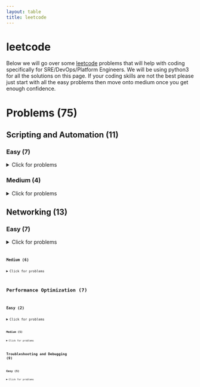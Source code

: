 ```yaml
---
layout: table
title: leetcode
---
```

# leetcode
Below we will go over some [leetcode](https://leetcode.com/problemset/all/) problems that will help with coding specifically for SRE/DevOps/Platform Engineers. We will be using python3 for all the solutions on this page. If your coding skills are not the best please just start with all the easy problems then move onto medium once you get enough confidence. 

# Problems (75)

## Scripting and Automation (11)

### Easy (7)
<details>
<summary>Click for problems</summary>
<ol>
<li><a href="https://leetcode.com/problems/length-of-last-word/">Length of Last Word</a> - Problem #58</li>
<details>
<summary>Summary</summary>
This problem involves manipulating strings, which is a common task in scripting. You need to find the length of the last word in a string.
</details>
<details>
<summary>Solution</summary>
<div class ="blockquote">
<pre>
<code class="language-python line-numbers">
class Solution:
    def lengthOfLastWord(self, s: str) -> int:
        word_list = s.split()
        last_word = word_list[-1]
        lw_count = len(last_word)
        return(lw_count)
</code>
</pre>
</div>
<b>Explanation:</b><br>
- First we split the words by using <code>split</code>. This will remove all of the spaces if there are any in <code>s</code> <br>
- We then grab the last word by indexing the last word <code>word_list[-1]</code> <br>
- We then get the count of the last word by using <code>len</code> and return the count of it. <br>
<br> This is just a simple solution to the problem. We can actually trim the answer if needed to the following:
<div class ="blockquote">
<pre>
<code class="language-python line-numbers">
class Solution:
    def lengthOfLastWord(self, s: str) -> int:
        s = s.rstrip()  #or strip
        return len(s.split()[-1])
</code>
</pre>
</div>
</details>
<li><a href="https://leetcode.com/problems/add-binary/">Add Binary</a> - Problem #67</li>
<details>
<summary>Summary</summary>
This problem simulates binary addition. In scripting, you might encounter scenarios where you need to perform calculations on binary data.
</details>
<details>
<summary>Solution</summary>
<div class ="blockquote">
<pre>
<code class="language-python line-numbers">
class Solution:
    def addBinary(self, a: str, b: str) -> str:
</code>
</pre>
</div>
<b>Explanation:</b><br>
- We use <code>int</code> to convert the string to an integer and use base 2 <br>
- We use <code>format</code> to convert the integer back into binary without the "0b"<br>
Another way that we can solve this is by using <code>bin</code>
Similarly we just remove the first 2 strings.
<div class ="blockquote">
<pre>
<code class="language-python line-numbers">
class Solution:
    def addBinary(self, a: str, b: str) -> str:
        return bin(int(a , 2) + int(b,2))[2:]
</code>
</pre>
</div>
</details>
<li><a href="https://leetcode.com/problems/pascals-triangle-ii/">Pascal&#39;s Triangle II</a> - Problem #119</li>
<details>
<summary>Summary</summary>
This problem deals with generating rows of Pascal's Triangle, which can be used in various automated data generation scenarios.
</details>
<details>
<summary>Solution</summary>
<div class ="blockquote">
<pre>
<code class="language-python line-numbers">
class Solution:
    def getRow(self, rowIndex: int) -> List[int]:
        result = []
        for i in range(0, rowIndex+1):
            result.append([])

            for x in range(0, i + 1):
                if x == 0:
                    result[i].append(1)
                elif i == x:
                    result[i].append(1)
                else:
                    result[i].append((result[i-1][x-1]) + (result[i-1][x]))
        return result[rowIndex]
</code>
</pre>
</div>
<b>Explanation:</b><br>
This problem asks you to return the rowIndex-th (0-based index) row of Pascal's Triangle as a list of integers. Pascal's Triangle is a triangular array of binomial coefficients, where each number is the sum of the two numbers directly above it. The first few rows of Pascal's Triangle look like this:
<div class ="blockquote">
    <pre>
    <code class="language-python line-numbers">
Row 0: [1]
Row 1: [1, 1]
Row 2: [1, 2, 1]
Row 3: [1, 3, 3, 1]
    </code>
</pre>
</div>
<br>
1. We create an empty list called result to store the rows of Pascal's Triangle.
Create an empty list called result to store the rows of Pascal's Triangle.
<br>
2. We then iterate over the rows from 0 to rowIndex, inclusive, using the variable i to represent the current row index.
<br>
3. For each row, append an empty list to the result list. This empty list will be used to store the elements of the current row.
<br>
4. Inside the inner loop, iterate over the elements in the current row from 0 to i, using the variable x to represent the current column index.
<br>
5. For each element, check if it is the first element in the row (i.e., x == 0) or the last element in the row (i.e., i == x). 
If it is either the first or last element, append a 1 to the current row because the first and last elements of each row in Pascal's Triangle are always 1.
<br>
6. If the element is not the first or last element, calculate its value by adding the element from the previous row in the same column (result[i-1][x-1]) and the element from the previous row in the next column (result[i-1][x]). 
This follows the rule of Pascal's Triangle where each element is the sum of the two elements above it.
<br>
7. Append the calculated value to the current row.
<br>
8. Repeat steps 5-7 for all elements in the current row.
<br>
9. Once the inner loop finishes, the current row is complete, and you move on to the next row.
<br>
10. Finally, return the row at the rowIndex index from the result list. 
</details>
<li><a href="https://leetcode.com/problems/merge-sorted-array/">Merge Sorted Array</a> - Problem #88</li>
<details>
<summary>Summary</summary>
This problem is about merging arrays, a common task in scripting when you're working with data from various sources.
</details>
<details>
<summary>Solution</summary>
<div class ="blockquote">
    <pre>
    <code class="language-python line-numbers">
        class Solution:
        def merge(self, nums1: List[int], m: int, nums2: List[int], n: int) -> None:
            while m > 0 and n > 0:
                if nums1[m-1] > nums2[n-1]:
                    nums1[m+n-1] = nums1[m-1]
                    m -= 1
                else:
                    nums1[m+n-1] = nums2[n-1]
                    n -= 1
            for i in range(n):
                nums1[i] = nums2[i]
    </code>
</pre>
</div>
<b>Explanation:</b><br>
To go through this solution, we will go through line by line.<br>
1. starting with the while loop. It will continue as long as both m and n are greater than 0. This will help merge the two arrays.
<br>
2. Inside the loop, we then compare the last element of nums1 at a index of m-1 with the last element of nums2 at index n-1. 
These are the largest elements of each array. 
<br>
3. If the element in nums1 is greater, 
it means that this element should be placed at the end of the merged array, 
which is at index m+n-1 in nums1. So, it assigns the value of nums1[m-1] to nums1[m+n-1]. 
This merges the element from nums1 into the array.
<br>
4. After merging an element from nums1 it decreases m by 1 to move the m pointer to the previous element in nums1 
<br>
5. If the element in nums2 is greater or equal to nums1 then that means that this element should be placed at the end of the merged array.
<br>
6. From the line aboves if statement , we then assign the value of  <code>nums2[n-1] to nums1[m+n-1]</code> to merge the elements from nums2 to nums1
<br>
7. After merging an element from nums2 it decrements n by 1 to move the n pointer to the previous element in nums2
<code>n -= 1</code>
<br>
8. After the while loop exits, there might be remaining elements in <code>nums2</code> that were not merged. This for loop iterates over the remaining elements of nums2 from index 0 to n-1
<code>for i in range(n)</code>
<br>
9. In the for loop, it copies the remaining elements from nums2 into nums1 by merging the remaining elements from nums2 to into nums1 
<code>nums1[i] = nums2[i]</code>
<br>
The key idea here is to work from the end of the arrays towards the beginning,
 which avoids overwriting elements in nums1 before they are compared and merged.
This approach ensures that the merged array is sorted without the need for extra space or creating a new array.

</details>
<li><a href="https://leetcode.com/problems/excel-sheet-column-title/">Excel Sheet Column Title</a> - Problem #168</li>
<details>
<summary>Summary</summary>
In this problem, you convert a column number into the corresponding Excel column title. Such conversions are often encountered in automated data processing.
</details>
<details>
<summary>Solution</summary>
<div class ="blockquote">
    <pre>
    <code class="language-python line-numbers">
        class Solution:
        def convertToTitle(self, columnNumber: int) -> str:
            alphabet="ABCDEFGHIJKLMNOPQRSTUVWXYZ"
            result=""
            while columnNumber:
                columnNumber=columnNumber-1
                result=alphabet[columnNumber%26]+result
                columnNumber=columnNumber//26
            return result
    </code>
    </pre>
    </div>
<b>Explanation:</b><br>
This problem asks you to convert a positive integer,  columnNumber,
 into an Excel sheet column title. Excel column titles are represented using
uppercase English letters, and they follow a pattern similar to base 26 numbering, 
where the digits are represented by the English alphabet (A=1, B=2, ..., Z=26), 
and when the column number exceeds 26, it starts using two-letter combinations (AA=27, AB=28,
 ..., ZZ=702, AAA=703, and so on).
 <br>
 1. We first define alphabet that contains all uppercase letters from A-Z. These strings will be used to map column numbers to titles.
 <br>
 2. We then initializes an empty string result to store the Excel column title 
 <br>
 3. We start a while loop that continues as long as columnNumber is not zero. The loop will gradually convert the column number to column title.
 <br>
 4. Inside of the loop, it subtracts 1 from the columnNumber. This is done to handle the fact that the Excel column numbering starts from 1, but our algorithm will work with 0-based indexing.
 <br>
 5. <code> result = alphabet[columnNumber % 26] + result</code> 
<br>
This calculates the remainder when columnNumber is divided by 26. The remainder corresponds to a letter in the alphabet.
It then takes that letter at the position in the alphabet string and appends it to the beginning of the result string. This builds the Excel column title from right to left.
<br> 
6. <code>columnNumber = columnNumber // 26</code>
<br>
It updates columnNumber by performing an integer division by 26 (columnNumber // 26). 
This reduces columnNumber to the next lower place value.
<br>
The loop will continue with the reduced columnNumber and the next letter is added to the result string.
<br>
This process continues until columnNumber becomes zero, at which point we have constructed the complete Excel column title in the result string.
<br>
7. We finally return the result string which contains the Excel column title corresponding to the input columnNumber.
<br
This algorithm effectively converts a decimal number into a base 26 representation using the English alphabet letters and builds the Excel column title accordingly.

</details>
<li><a href="https://leetcode.com/problems/excel-sheet-column-number/">Excel Sheet Column Number</a> - Problem #171</li>
<details>
<summary>Summary</summary>
</details>

<details>
<summary>Solution</summary>
</details>
<li><a href="https://leetcode.com/problems/single-number/">Single Number</a> - Problem #136</li>
<details>
<summary>Summary</summary>
This problem involves finding a single number in an array where all other numbers appear twice. It's a common task in automated data analysis.
</details>

<details>
<summary>Solution</summary>
</details>
</ol>

</details>

### Medium (4)
<details>
<summary>Click for problems</summary>
<ol>
<li><a href="https://leetcode.com/problems/count-and-say/">Count and Say</a> - Problem #38</li>
<details>
<summary>Summary</summary>
This problem involves generating sequences based on previous values, which can be useful for generating automated sequences of data.
</details>

<details>
<summary>Solution</summary>
</details>
<li><a href="https://leetcode.com/problems/reverse-words-in-a-string/">Reverse Words in a String</a> - Problem #151</li>
<details>
<summary>Summary</summary>
Similar to the previous problem, this asks you to reverse the words in a string but not in-place. Scripting can help automate this process.
</details>

<details>
<summary>Solution</summary>
</details>
<li><a href="https://leetcode.com/problems/basic-calculator-ii/">Basic Calculator II</a> - Problem #227</li>
<details>
<summary>Summary</summary>
In this problem, you're asked to reverse the order of words in a string, which can be useful for automating text transformations.
</details>

<details>
<summary>Solution</summary>
</details>
<li><a href="https://leetcode.com/problems/group-anagrams/">Group Anagrams</a> - Problem #49</li>
<details>
<summary>Summary</summary>
Automating the process of grouping anagrams from a given list of words is applicable to this problem, aligning with scripting and automation concepts.
</details>

<details>
<summary>Solution</summary>
</details>
</ol>
</details>


## Networking (13)

### Easy (7)
<details>
<summary>Click for problems</summary>
<ol>
<li><a href="https://leetcode.com/problems/first-unique-character-in-a-string/">First Unique Character in a String</a> - Problem #387</li>
<details>
<summary>Summary</summary>
Relates to processing strings, which is fundamental in networking protocols for parsing and validation.
</details>

<details>
<summary>Solution</summary>
class Solution:
    def strStr(self, haystack: str, needle: str) -> int:
        while needle in haystack:
            res = haystack.index(needle)
            return res
        else:
            return -1
        </code>
    </pre>
    </div>
</details>
<li><a href="https://leetcode.com/problems/implement-strstr/">Implement strStr()</a> - Problem #28</li>
<details>
<summary>Summary</summary>
In networking, substring matching is used in various applications, from pattern matching to searching for headers in network packets.
</details>
<details>
<summary>Solution</summary>
<div class ="blockquote">
    <pre>
    <code class="language-python line-numbers">
        class Solution:
        def strStr(self, haystack: str, needle: str) -> int:
            while needle in haystack:
                res = haystack.index(needle)
                return res
            else:
                return -1
    
        </code>
    </pre>
**Explanation**

</div>
</details>
<li><a href="https://leetcode.com/problems/valid-anagram/">Valid Anagram</a> - Problem #242</li>
<details>
<summary>Summary</summary>
String manipulation, such as character sorting, is used in various networking applications, such as checksum calculations.
</details>

<details>
<summary>Solution</summary>
<div class ="blockquote">
    <pre>
    <code class="language-python line-numbers">
class Solution:
    def isAnagram(self, s: str, t: str) -> bool:
        if sorted(s) == sorted(t):
            return True
        else:
            return False
        </code>
    </pre>
**Explanation**

</div>
</details>
<li><a href="https://leetcode.com/problems/isomorphic-strings/">Isomorphic Strings</a> - Problem #205</li>
<details>
<summary>Summary</summary>
Understanding character mappings is important in networking tasks like encoding and decoding.
</details>

<details>
<summary>Solution</summary>
<div class ="blockquote">
    <pre>
    <code class="language-python line-numbers">
class Solution:
    def isIsomorphic(self, s: str, t: str) -> bool:
        if len(s) != len(t):
            return False
        else:
            d1, d2 = {}, {}
            for i in range(len(s)):
                str1, str2 = s[i], t[i]
                if str1 not in d1:
                    d1[str1] = str2
                if str2 not in d2:
                    d2[str2] = str1
                if d1[str1] != str2 or d2[str2] != str1:
                    return False
        return True
    </code>
</pre>

**Explanation**

</div>

</details>
<li><a href="https://leetcode.com/problems/pascals-triangle/">Pascal&#39;s Triangle</a> - Problem #118</li>
<details>
<summary>Summary</summary>
While not a direct analogy, data organization and computation are crucial in networking protocols and data transmission.
</details>

<details>
<summary>Solution</summary>
<div class ="blockquote">
    <pre>
    <code class="language-python line-numbers">
        class Solution:
        def generate(self, numRows: int) -> List[List[int]]:
            result = []
            for i in range(0, numRows):
                result.append([])
    
                for x in range(0, i + 1):
                    if x == 0:
                        result[i].append(1)
                    elif i == x:
                        result[i].append(1)
                    else:
                        result[i].append((result[i-1][x-1]) + (result[i-1][x]))
            return result
    </code>
</pre>

**Explanation**

</div>

</details>
<li><a href="https://leetcode.com/problems/move-zeroes/">Move Zeroes</a> - Problem #283</li>
<details>
<summary>Summary</summary>
In networking, data reorganization may be necessary for efficient data transmission.
</details>

<details>
<summary>Solution</summary>
<div class ="blockquote">
    <pre>
    <code class="language-python line-numbers">
        class Solution:
        def moveZeroes(self, nums: List[int]) -> None:
            """
            Do not return anything, modify nums in-place instead.
            """
            for i in nums:
                if i == 0:
                    nums.remove(i)
                    nums.append(0)
    </code>
</pre>

**Explanation**

</details>
<li><a href="https://leetcode.com/problems/reverse-vowels-of-a-string/">Reverse Vowels of a String</a> - Problem #345</li>
<details>
<summary>Summary</summary>
String manipulation and transformation are important in many text-based networking applications.
</details>

<details>
<summary>Solution</summary>
<div class ="blockquote">
    <pre>
    <code class="language-python line-numbers">
        def reverseVowels(self, s: str) -> str:
        vowels = re.findall('[aeiouAEIOU]', s)
        return re.sub('[aeiouAEIOU]', lambda _ : vowels.pop(), s)

    </code>
</pre>

**Explanation**

</details>
</ol>
</details>

### Medium (6)
<details>
<summary>Click for problems</summary>
<ol>
<li><a href="https://leetcode.com/problems/3sum/">3Sum</a> - Problem #15</li>
<details>
<summary>Summary</summary>
In networking, searching for patterns or matches within data streams is a common task.
</details>

<details>
<summary>Solution</summary>
</details>
<li><a href="https://leetcode.com/problems/longest-palindromic-substring/">Longest Palindromic Substring</a> - Problem #5</li>
<details>
<summary>Summary</summary>
String processing is essential in networking, such as when parsing and validating URLs or extracting specific data.
</details>

<details>
<summary>Solution</summary>
</details>
<li><a href="https://leetcode.com/problems/zigzag-conversion/">ZigZag Conversion</a> - Problem #6</li>
<details>
<summary>Summary</summary>
Resembles data reformatting tasks seen in networking, such as transforming data for compatibility.
</details>

<details>
<summary>Solution</summary>
</details>
<li><a href="https://leetcode.com/problems/rotate-image/">Rotate Image</a> - Problem #48</li>
<details>
<summary>Summary</summary>
Transforming data, as in rotating an image, is analogous to data transformation in networking tasks.
</details>

<details>
<summary>Solution</summary>
</details>
<li><a href="https://leetcode.com/problems/longest-consecutive-sequence/">Longest Consecutive Sequence</a> - Problem #128</li>
<details>
<summary>Summary</summary>
</details>

<details>
<summary>Solution</summary>
</details>
<li><a href="https://leetcode.com/problems/find-peak-element/">Find Peak Element</a> - Problem #162</li>
<details>
<summary>Summary</summary>
Relates to analyzing sequences of data, important in networking for detecting patterns and trends.
</details>

<details>
<summary>Solution</summary>
</details>
</ol>
</details>


## Performance Optimization (7)

### Easy (2)
<details>
<summary>Click for problems</summary>
<ol>
<li><a href="https://leetcode.com/problems/best-time-to-buy-and-sell-stock/">Best Time to Buy and Sell Stock</a> - Problem #121</li>
<details>
<summary>Summary</summary>
</details>

<details>
<summary>Solution</summary>
<div class ="blockquote">
    <pre>
    <code class="language-python line-numbers">
        class Solution:
        def maxProfit(self, prices: List[int]) -> int:
            if not prices:
                return 0
    
            maxProfit = 0
            minPurchase = prices[0]
            for i in range(1, len(prices)):		
                maxProfit = max(maxProfit, prices[i] - minPurchase)
                minPurchase = min(minPurchase, prices[i])
            return maxProfit

    </code>
</pre>

**Explanation**
</details>
<li><a href="https://leetcode.com/problems/merge-two-sorted-lists/">Merge Two Sorted Lists</a> - Problem #21</li>
<details>
<summary>Summary</summary>
</details>

<details>
<summary>Solution</summary>
<div class ="blockquote">
    <pre>
    <code class="language-python line-numbers">
        class Solution:
        def mergeTwoLists(self, list1: Optional[ListNode], list2: Optional[ListNode]) -> Optional[ListNode]:
            
            merged = ListNode() # Create an empty ListNode to serve as the dummy node for the merged list.
            current = merged # Initialize a pointer 'current' to the dummy node.
            # The while loop iterates as long as there are elements in both list1 and list2. Inside the loop, we compare the values of the current nodes in both lists
            while list1 and list2: 
                if list1.val <= list2.val:  # Append the smaller value from list1.
                    current.next = list1  # Move the pointer in list1 to the next node.
                    list1 = list1.next # Move the pointer in list1 to the next node.
                else:
                    current.next = list2 # # Append the smaller value from list2.
                    list2 = list2.next # Move the pointer in list2 to the next node.
                current = current.next  # Move the 'current' pointer to the newly appended node.
            # Append any remaining elements from list1 or list2
            if list1:
                current.next = list1 
            elif list2:
                current.next = list2
            return merged.next  # Return the merged list starting from the first node.
    

    </code>
</pre>
</div>
**Explanation**
merged = ListNode(): We create an empty ListNode named merged to serve as the dummy node for the merged list. This dummy node helps simplify the merging process by providing a starting point for the merged list.

current = merged: We initialize a pointer current to the dummy node merged. This pointer will be used to traverse and build the merged list.

The while loop iterates as long as there are elements in both list1 and list2. Inside the loop, we compare the values of the current nodes in both lists and append the node with the smaller value to the merged list.

current.next = list1 or current.next = list2: We update the next attribute of the current node to point to the smaller node between list1 and list2. This effectively appends the smaller node to the merged list.

list1 = list1.next or list2 = list2.next: We move the pointer in the corresponding input list (list1 or list2) to the next node, as we've already appended the current node to the merged list.

current = current.next: We move the current pointer to the newly appended node in the merged list so that the next iteration appends the next smallest node.

After the loop completes, we check if there are any remaining elements in list1 or list2 and append them to the merged list if necessary.

Finally, we return the merged list starting from the node after the dummy node (merged.next) to exclude the dummy node from the final result.
</details>

</ol>
</details>

### Medium (5)
<details>
<summary>Click for problems</summary>
<ol>
<li><a href="https://leetcode.com/problems/maximum-subarray/">Maximum Subarray</a> - Problem #53</li>
<details>
<summary>Summary</summary>
</details>

<details>
<summary>Solution</summary>
</details>
<li><a href="https://leetcode.com/problems/longest-substring-without-repeating-characters/">Longest Substring Without Repeating Characters</a> - Problem #3</li>
<details>
<summary>Summary</summary>
Optimizing substring calculations, similar to optimizing data processing tasks.
</details>

<details>
<summary>Solution</summary>
</details>
<li><a href="https://leetcode.com/problems/container-with-most-water/">Container With Most Water</a> - Problem #11</li>
<details>
<summary>Summary</summary>
Optimization of container volume calculations, similar to optimizing data allocation in a system.
</details>

<details>
<summary>Solution</summary>
</details>
<li><a href="https://leetcode.com/problems/search-in-rotated-sorted-array/">Search in Rotated Sorted Array</a> - Problem #33</li>
<details>
<summary>Summary</summary>
 Optimization of search algorithms, crucial in optimizing data retrieval processes.
</details>

<details>
<summary>Solution</summary>
</details>
<li><a href="https://leetcode.com/problems/word-search/">Word Search</a> - Problem #79</li>
<details>
<summary>Summary</summary>
Optimization of pattern searching tasks, which is similar to optimizing data processing for finding specific patterns.
</details>

<details>
<summary>Solution</summary>
</details>
</ol>
</details>

## Troubleshooting and Debugging (9)

### Easy (5)
<details>
<summary>Click for problems</summary>
<ol>
<li><a href="https://leetcode.com/problems/two-sum/">Two Sum</a> - Problem #1</li>
<details>
<summary>Summary</summary>
This problem requires problem-solving and debugging skills, similar to identifying issues and bugs in distributed systems.
</details>

<details>
<summary>Solution</summary>
<div class ="blockquote">
    <pre>
    <code class="language-python line-numbers">
        class Solution:
        def twoSum(self, nums: List[int], target: int) -> List[int]:
            res=[]
            for i in range(len(nums)):
                for a in range(i+1,len(nums)):
                    if (nums[i]+nums[a]==target):
                        res.append(i)
                        res.append(a)
                        break     
            return res

    </code>
</pre>

**Explanation**

</details>
<li><a href="https://leetcode.com/problems/palindrome-number/">Palindrome Number</a> - Problem #9</li>
<details>
<summary>Summary</summary>
Involves checking for palindromes, akin to debugging and validating data correctness.
</details>

<details>
<summary>Solution</summary>
<div class ="blockquote"><pre>
    <code class="language-python line-numbers">
        class Solution:
        def isPalindrome(self, x: int) -> bool:
            a = ''.join(reversed(str(x)))
            if a == str(x):
                return True
            else:
                return False

    </code>
</pre>
</div>

</details>
<li><a href="https://leetcode.com/problems/longest-common-prefix/">Longest Common Prefix</a> - Problem #14</li>
<details>
<summary>Summary</summary>
Similar to identifying common patterns, a crucial skill in debugging distributed systems.
</details>

<details>
<summary>Solution</summary>
<div class ="blockquote"><pre>
    <code class="language-python line-numbers">
        class Solution:
        def isPalindrome(self, x: int) -> bool:
            a = ''.join(reversed(str(x)))
            if a == str(x):
                return True
            else:
                return False

    </code>
</pre></div>
</details>
<li><a href="https://leetcode.com/problems/valid-parentheses/">Valid Parentheses</a> - Problem #20</li>
<details>
<summary>Summary</summary>
Debugging skills are important in verifying the correctness of algorithms, a key aspect of troubleshooting.
</details>

<details>
<summary>Solution</summary>
<div><pre>
    <code class="language-python line-numbers">
        class Solution:
        def isValid(self, s: str) -> bool:
            while '()' in s or '[]'in s or '{}' in s:
                s = s.replace('()','').replace('[]','').replace('{}','')
            if len(s) !=0:
                return False
            else:
                return True

    </code>
</pre>
</div>
</details>

### Medium (4)
<details>
<summary>Click for problems</summary>
<ol>
<li><a href="https://leetcode.com/problems/compare-version-numbers/">Compare Version Numbers</a> - Problem #165</li>
<details>
<summary>Summary</summary>
Debugging and problem-solving for version comparison, similar to identifying compatibility issues in distributed systems.
</details>

<details>
<summary>Solution</summary>
</details>
<li><a href="https://leetcode.com/problems/decode-string/">Decode String</a> - Problem #394</li>
<details>
<summary>Summary</summary>
Debugging and problem-solving for decoding tasks, similar to fixing issues with data transformations.
</details>

<details>
<summary>Solution</summary>
</details>
<li><a href="https://leetcode.com/problems/top-k-frequent-words/">Top K Frequent Words</a> - Problem #692</li>
<details>
<summary>Summary</summary>
Debugging and problem-solving related to frequent item calculations, similar to identifying and fixing issues with data analysis.
</details>

<details>
<summary>Solution</summary>
</details>
<li><a href="https://leetcode.com/problems/multiply-strings/">Multiply Strings</a> - Problem #43</li>
<details>
<summary>Summary</summary>
Debugging and optimizing string multiplication algorithms, crucial in identifying and fixing performance bottlenecks
</details>

<details>
<summary>Solution</summary>
</details>
</ol>

</details>


## Database Design and Querying (14)

### Easy (6)
<details>
<summary>Click for problems</summary>
<ol>
<li><a href="https://leetcode.com/problems/combine-two-tables/">Combine Two Tables</a> - Problem #175</li>
<details>
<summary>Summary</summary>
This problem involves using SQL <code>JOIN</code> to combine information from two different tables based on a common key.
</details>

<details>
<summary>Solution</summary>
</details>
<li><a href="https://leetcode.com/problems/rising-temperature/">Rising Temperature</a> - Problem #197</li>
<details>
<summary>Summary</summary>
This problem focuses on querying a <code>Weather</code> table to find days where the temperature was higher than the previous day.
</details>

<details>
<summary>Solution</summary>
</details>
<li><a href="https://leetcode.com/problems/big-countries/">Big Countries</a> - Problem #595</li>
<details>
<summary>Summary</summary>
This problem involves selecting countries with a population greater than 250 million or an area greater than 3 million square kilometers using SQL.
</details>

<details>
<summary>Solution</summary>
</details>
<li><a href="https://leetcode.com/problems/employees-earning-more-than-their-managers/">Employees Earning More Than Their Managers</a> - Problem #181</li>
<details>
<summary>Summary</summary>
In this problem, you need to compare salaries between employees and their managers using SQL queries.
</details>

<details>
<summary>Solution</summary>
</details>
<li><a href="https://leetcode.com/problems/customers-who-never-order/">Customers Who Never Order</a> - Problem #183</li>
<details>
<summary>Summary</summary>
This problem requires identifying customers who have never placed an order by using a combination of SQL <code>JOIN</code> and <code>NOT EXISTS</code>.
</details>

<details>
<summary>Solution</summary>
</details>
<li><a href="https://leetcode.com/problems/duplicate-emails/">Duplicate Emails</a> - Problem #182</li>
<details>
<summary>Summary</summary>
The task here is to find duplicate email addresses from a <code>Person</code> table using SQL queries.
</details>

<details>
<summary>Solution</summary>
</details>
</ol>

</details>

### Medium (8)
<details>
<summary>Click for problems</summary>
<ol>
<li><a href="https://leetcode.com/problems/nth-highest-salary/">Nth Highest Salary</a> - Problem #177</li>
<details>
<summary>Summary</summary>
This problem involves finding the Nth highest salary using SQL.
</details>

<details>
<summary>Solution</summary>
</details>
<li><a href="https://leetcode.com/problems/consecutive-numbers/">Consecutive Numbers</a> - Problem #180</li>
<details>
<summary>Summary</summary>
The task is to find numbers that appear at least three times consecutively in a table using SQL queries.
</details>

<details>
<summary>Solution</summary>
</details>
<li><a href="https://leetcode.com/problems/exchange-seats/">Exchange Seats</a> - Problem #626</li>
<details>
<summary>Summary</summary>
This problem involves simulating a classroom seating arrangement and exchanging the seats of adjacent students. You are given a table that represents the current seating arrangement with student IDs and their corresponding seats. The task is to design a query that exchanges the seats of adjacent students, assuming that the total number of students is even.

This problem demonstrates the use of SQL queries to manipulate and update data in a database table. The problem tests your ability to work with relational data, update specific rows, and perform conditional updates based on the positions of students.

In a real-world scenario, this problem reflects how database queries can be used to manage seating arrangements, perform data updates, and ensure data consistency. It showcases your skills in writing efficient and effective SQL queries to perform specific tasks within a database environment.
</details>

<details>
<summary>Solution</summary>
</details>
<li><a href="https://leetcode.com/problems/product-price-at-a-given-date/">Product Price at a Given Date</a> - Problem #1164</li>
<details>
<summary>Summary</summary>
This problem involves querying a database to find the price of a product at a given date. It requires crafting SQL queries to filter products based on their price history and the provided date. The problem tests your ability to retrieve historical data from a database and filter it based on specific conditions.
</details>

<details>
<summary>Solution</summary>
</details>
<li><a href="https://leetcode.com/problems/second-highest-salary/">Second Highest Salary</a>  - Problem #176</li>
<details>
<summary>Summary</summary>
</details>

<details>
<summary>Solution</summary>
</details>
<li><a href="https://leetcode.com/problems/last-person-to-fit-in-the-bus/">Last Person to Fit in the Bus</a> - Problem #1204</li>
<details>
<summary>Summary</summary>
This problem is about simulating elevator trips for a building. You need to design a query to determine who was the last person to fit in the elevator after a certain time. It involves joining tables, filtering data based on specific conditions, and finding the maximum value. The problem mirrors real-world scenarios where database queries are used to manage and analyze data about people and events.
</details>

<details>
<summary>Solution</summary>
</details>
<li><a href="https://leetcode.com/problems/tree-node/">Tree Node</a> - Problem #608</li>
<details>
<summary>Summary</summary>
This problem involves working with a database table representing a tree structure. You need to design a query to retrieve information about parent and child relationships within the tree. It's an example of how databases can be used to model hierarchical structures and retrieve data based on those relationships.
</details>

<details>
<summary>Solution</summary>
</details>
<li><a href="https://leetcode.com/problems/rank-scores/">Rank Scores</a> - Problem #178</li>
<details>
<summary>Summary</summary>
In this problem, you are tasked with ranking scores in a database table. You need to design a query that assigns ranks to scores while handling cases of ties. This problem is a classic example of using SQL to generate rankings and order data based on certain criteria.
</details>

<details>
<summary>Solution</summary>
</details>
</ol>
</details>


## Distributed Systems (11)

### Easy (5)
<details>
<summary>Click for problems</summary>
<ol>
<li><a href="https://leetcode.com/problems/nim-game/">Nim Game</a> - Problem #292</li>
<details>
<summary>Summary</summary>
This problem illustrates game strategy in a distributed context, akin to making decisions in a distributed environment.
</details>

<details>
<summary>Solution</summary>
</details>
<li><a href="https://leetcode.com/problems/flood-fill/">Flood Fill</a> - Problem #733</li>
<details>
<summary>Summary</summary>
This problem simulates the spread of information through cells, similar to data propagation in distributed systems.
</details>

<details>
<summary>Solution</summary>
<pre><code class="lang-python">class Solution:
    def floodFill(self, <span class="hljs-built_in">image</span>: List[List[int]], sr: int, sc: int, <span class="hljs-built_in">color</span>: int) -&gt; List[List[int]]:
        <span class="hljs-keyword">if</span> <span class="hljs-built_in">image</span>[sr][sc] == <span class="hljs-built_in">color</span>:
            <span class="hljs-built_in">return</span> <span class="hljs-built_in">image</span>
        def dfs(<span class="hljs-built_in">row</span>, <span class="hljs-built_in">col</span>, startColor):
            <span class="hljs-keyword">if</span> <span class="hljs-built_in">row</span> &lt; <span class="hljs-number">0</span> <span class="hljs-keyword">or</span> <span class="hljs-built_in">row</span> &gt;= len(<span class="hljs-built_in">image</span>) <span class="hljs-keyword">or</span> <span class="hljs-built_in">col</span> &lt; <span class="hljs-number">0</span> <span class="hljs-keyword">or</span> <span class="hljs-built_in">col</span> &gt;= len(<span class="hljs-built_in">image</span>[<span class="hljs-number">0</span>]) <span class="hljs-keyword">or</span> <span class="hljs-built_in">image</span>[<span class="hljs-built_in">row</span>][<span class="hljs-built_in">col</span>] != startColor:
                <span class="hljs-built_in">return</span>
            <span class="hljs-built_in">image</span>[<span class="hljs-built_in">row</span>][<span class="hljs-built_in">col</span>] = <span class="hljs-built_in">color</span>

            dfs(<span class="hljs-built_in">row</span> + <span class="hljs-number">1</span> , <span class="hljs-built_in">col</span>, startColor)
            dfs(<span class="hljs-built_in">row</span> - <span class="hljs-number">1</span>, <span class="hljs-built_in">col</span>, startColor)
            dfs(<span class="hljs-built_in">row</span>, <span class="hljs-built_in">col</span> + <span class="hljs-number">1</span>, startColor)
            dfs(<span class="hljs-built_in">row</span>, <span class="hljs-built_in">col</span> - <span class="hljs-number">1</span>, startColor)
        startColor = <span class="hljs-built_in">image</span>[sr][sc]
        dfs(sr, sc, startColor)
        <span class="hljs-built_in">return</span> <span class="hljs-built_in">image</span>
</code></pre>

<p><strong>Explanation</strong></p>
<ol>
<li><p>Check if the <code>newColor</code> is the same as the color at the starting point <code>(sr, sc)</code>. If they are the same, there&#39;s no need to perform the flood fill, so return the original <code>image</code>.</p>
</li>
<li><p>Define a depth-first search (DFS) function, <code>dfs</code>, which takes the current row and column and the starting color as parameters. This function recursively explores neighboring pixels and changes their color to the <code>newColor</code>.</p>
</li>
<li><p>Inside the <code>dfs</code> function:</p>
<ul>
<li>Check if the current pixel is out of bounds or if it doesn&#39;t have the same color as the starting color. If any of these conditions are met, return, as there&#39;s no need to visit or change the color of this pixel.</li>
<li>Change the color of the current pixel to the <code>newColor</code>.</li>
<li>Recursively call <code>dfs</code> on the neighboring pixels in all four directions (up, down, left, right).</li>
</ul>
</li>
<li><p>Set the <code>startColor</code> variable to the color of the starting pixel <code>(sr, sc)</code>.</p>
</li>
<li><p>Call the <code>dfs</code> function to start the flood fill operation from the <code>(sr, sc)</code> point.</p>
</li>
<li><p>Return the modified <code>image</code> after the flood fill is complete.</p>
</li>
</ol>

</details>
<li><a href="https://leetcode.com/problems/to-lower-case/">To Lower Case</a> - Problem #709</li>
<details>
<summary>Summary</summary>
This problem demonstrates converting strings to lowercase, which is crucial in distributed systems for standardizing data formats.
</details>

<details>
<summary>Solution</summary>
</details>
<li><a href="https://leetcode.com/problems/climbing-stairs/">Climbing Stairs</a> - Problem #70</li>
<details>
<summary>Summary</summary>
This problem compares to distributed problems with multiple paths, where optimizing traversal becomes essential.
</details>

<details>
<summary>Solution</summary>
</details>
<li><a href="https://leetcode.com/problems/balanced-binary-tree/">Balanced Binary Tree</a> - Problem #110</li>
<details>
<summary>Summary</summary>
Balancing a binary tree is essential in distributed databases for optimizing data storage and retrieval.
</details>

<details>
<summary>Solution</summary>
</details>
</ol>

</details>

### Medium (6)
<details>
<summary>Click for problems</summary>
<ol>
<li><a href="https://leetcode.com/problems/network-delay-time/">Network Delay Time</a> - Problem #743</li>
<details>
<summary>Summary</summary>
This problem mimics the propagation of information through a distributed network, similar to data transmission delays.
</details>

<details>
<summary>Solution</summary>
</details>
<li><a href="https://leetcode.com/problems/number-of-islands/">Number of Islands</a> - Problem #200</li>
<details>
<summary>Summary</summary>
This problem relates to distributed computation by simulating the spread of information through connected components in a grid.
</details>

<details>
<summary>Solution</summary>
</details>
<li><a href="https://leetcode.com/problems/course-schedule/">Course Schedule</a> - Problem #207</li>
<details>
<summary>Summary</summary>
This problem reflects dependencies in distributed task scheduling, which is crucial for resource allocation
</details>

<details>
<summary>Solution</summary>
</details>
<li><a href="https://leetcode.com/problems/as-far-from-land-as-possible/">As Far from Land as Possible</a> - Problem #1162</li>
<details>
<summary>Summary</summary>
This problem involves measuring distances between nodes, similar to distance calculations in a distributed spatial context.
</details>

<details>
<summary>Solution</summary>
</details>
<li><a href="https://leetcode.com/problems/rotting-oranges/">Rotting Oranges</a> - Problem #994</li>
<details>
<summary>Summary</summary>
This problem simulates distributed state changes and their propagation, similar to message passing in distributed systems.
</details>

<details>
<summary>Solution</summary>
</details>
<li><a href="https://leetcode.com/problems/evaluate-division/">Evaluate Division</a> - Problem #399</li>
<details>
<summary>Summary</summary>
This problem resembles graph traversal and calculations, which are often seen in distributed systems' computations.
</details>

<details>
<summary>Solution</summary>
</details>
</ol>
</details>

## System Design and Architecture (10)

### Easy (4)
<details>
<summary>Click for problems</summary>
<ol>
<li><a href="https://leetcode.com/problems/design-hashset/">Design HashSet</a> - Problem #705</li>
<details>
<summary>Summary</summary>
<p>In this problem, you&#39;re required to design a simple HashSet data structure, supporting basic operations like insertion, deletion, and checking for the presence of an element. While this problem might seem straightforward, it has some underlying connections to system design and architecture concepts:</p>
<ol>
<li><p><strong>Data Modeling and Storage:</strong> When designing a HashSet, you need to think about how to organize and store the data efficiently. This can relate to database schema design in a larger system, where you would consider how to store and access data optimally.</p>
</li>
<li><p><strong>Data Access Optimization:</strong> In a larger system, quick access to data is crucial. When designing a HashSet, you&#39;re challenged to implement efficient lookup and manipulation operations, similar to how efficient data retrieval is a key consideration in designing systems.</p>
</li>
<li><p><strong>Collision Handling:</strong> Hash collisions can occur when multiple elements map to the same hash value. This connects to concepts of distributed systems and hashing techniques, which are relevant when handling data across multiple servers.</p>
</li>
<li><p><strong>Concurrency and Consistency:</strong> While the problem might not explicitly require it, in a distributed system, you would need to consider issues like concurrent access and maintaining data consistency. This mirrors challenges faced in distributed databases and systems.</p>
</li>
<li><p><strong>Scalability:</strong> While the problem doesn&#39;t specifically touch on this, when designing a HashSet for a large-scale system, you&#39;d need to think about how to make the data structure scalable, possibly by sharding or partitioning data across different nodes.</p>
</li>
<li><p><strong>Data Integrity and Error Handling:</strong> Ensuring that your HashSet functions correctly and handles errors gracefully is akin to ensuring data integrity and handling exceptions in a real-world system.</p>
</li>
</ol>
<p>While this problem isn&#39;t a full-blown system design challenge, it provides a microcosm of considerations that come into play when designing and implementing data structures in a larger system. It&#39;s about making design choices that optimize for performance, reliability, and scalability—core tenets of system design and architecture.</p>
</details>
<details>
<summary>Problem</summary>
<p>Design a HashSet without using any built-in hash table libraries.</p>
<p>Implement <code>MyHashSet</code> class:</p>
<ul>
<li><code>void add(key)</code> Inserts the value <code>key</code> into the HashSet.</li>
<li><code>bool contains(key</code>) Returns whether the value <code>key</code> exists in the HashSet or not.</li>
<li><code>void remove(key)</code> Removes the value <code>key</code> in the HashSet. If <code>key</code> does not exist in the HashSet, do nothing</li>
</ul>
<p><strong>Example 1:</strong></p>
<p><strong>Input</strong></p>
<pre><code>[<span class="hljs-string">"MyHashSet"</span>, <span class="hljs-string">"add"</span>, <span class="hljs-string">"add"</span>, <span class="hljs-string">"contains"</span>, <span class="hljs-string">"contains"</span>, <span class="hljs-string">"add"</span>, <span class="hljs-string">"contains"</span>, <span class="hljs-string">"remove"</span>, <span class="hljs-string">"contains"</span>]
[[], [<span class="hljs-number">1</span>], [<span class="hljs-number">2</span>], [<span class="hljs-number">1</span>], [<span class="hljs-number">3</span>], [<span class="hljs-number">2</span>], [<span class="hljs-number">2</span>], [<span class="hljs-number">2</span>], [<span class="hljs-number">2</span>]]
</code></pre><p><strong>Output</strong></p>
<pre><code>[<span class="hljs-literal">null</span>, <span class="hljs-literal">null</span>, <span class="hljs-literal">null</span>, <span class="hljs-literal">true</span>, <span class="hljs-literal">false</span>, <span class="hljs-literal">null</span>, <span class="hljs-literal">true</span>, <span class="hljs-literal">null</span>, <span class="hljs-literal">false</span>]
</code></pre><p><strong>Explanation</strong></p>
<pre><code><span class="hljs-type">MyHashSet</span> myHashSet = <span class="hljs-function"><span class="hljs-keyword">new</span> <span class="hljs-title">MyHashSet</span>();
<span class="hljs-title">myHashSet</span>.<span class="hljs-title">add</span>(<span class="hljs-number">1</span>);      <span class="hljs-comment">// set = [1]</span>
<span class="hljs-title">myHashSet</span>.<span class="hljs-title">add</span>(<span class="hljs-number">2</span>);      <span class="hljs-comment">// set = [1, 2]</span>
<span class="hljs-title">myHashSet</span>.<span class="hljs-title">contains</span>(<span class="hljs-number">1</span>); <span class="hljs-comment">// return True</span>
<span class="hljs-title">myHashSet</span>.<span class="hljs-title">contains</span>(<span class="hljs-number">3</span>); <span class="hljs-comment">// return False, (not found)</span>
<span class="hljs-title">myHashSet</span>.<span class="hljs-title">add</span>(<span class="hljs-number">2</span>);      <span class="hljs-comment">// set = [1, 2]</span>
<span class="hljs-title">myHashSet</span>.<span class="hljs-title">contains</span>(<span class="hljs-number">2</span>); <span class="hljs-comment">// return True</span>
<span class="hljs-title">myHashSet</span>.<span class="hljs-title">remove</span>(<span class="hljs-number">2</span>);   <span class="hljs-comment">// set = [1]</span>
<span class="hljs-title">myHashSet</span>.<span class="hljs-title">contains</span>(<span class="hljs-number">2</span>); <span class="hljs-comment">// return False, (already removed)</span></span>
</code></pre><p><strong>Constraints:</strong></p>
<ul>
<li><code>0 &lt;= key &lt;= 106</code></li>
<li>At most 10<sup>4</sup> calls will be made to <code>add</code>, <code>remove</code>, and <code>contains</code>.</li>
</ul>
</details>
<details>
<summary>Solution</summary>


</details>
<li><a href="https://leetcode.com/problems/implement-queue-using-stacks/">Implement Queue using Stacks</a> - Problem #232</li>
<details>
<summary>Summary</summary>
This problem involves designing a queue using stacks. It tests your ability to create a data structure that emulates a queue's behavior using another data structure. Such design considerations are important when implementing efficient data processing pipelines.
</details>
<details>
<summary>Solution</summary>
</details>
<li><a href="https://leetcode.com/problems/implement-queue-using-stacks/">Implement Queue using Stacks</a> - Problem #225</li>
<details>
<summary>Summary</summary>
Reinforces the concept of designing a queue using stacks, further illustrating the relationship between different data structures.
</details>
<details>
<summary>Solution</summary>
</details>
<li><a href="https://leetcode.com/problems/next-greater-element-i/">Next Greater Element I</a> - Problem #496</li>
<details>
<summary>Summary</summary>
This problem reinforces the concept of designing a queue using stacks, further illustrating the relationship between different data structures.
</details>
<details>
<summary>Solution</summary>
</details>
</ol>
</details>

### Medium (6)
<details>
<summary>Click for problems</summary>
<ol>
<li><a href="https://leetcode.com/problems/lru-cache/">LRU Cache</a> - Problem #146</li>
<details>
<summary>Summary</summary>
Designing a least recently used (LRU) cache involves managing data eviction strategies efficiently, which is crucial in system design where memory management and caching play a role.
</details>
<details>
<summary>Solution</summary>
</details>
<li><a href="https://leetcode.com/problems/reorder-routes-to-make-all-paths-lead-to-the-city-zero/">Reorder Routes to Make All Paths Lead to the City Zero</a> - Problem #1466</li>
<details>
<summary>Summary</summary>
This problem simulates reordering routes in a directed graph to centralize paths. In system design, centralized data processing and communication can improve efficiency and reduce latency.
</details>
<details>
<summary>Solution</summary>
</details>
<li><a href="https://leetcode.com/problems/min-stack/">Min Stack</a> - Problem #155</li>
<details>
<summary>Summary</summary>
This problem requires designing a stack that supports constant-time retrieval of the minimum element. It relates to designing data structures that optimize for certain operations, which is a fundamental aspect of system design and architecture.
</details>
<details>
<summary>Solution</summary>
</details>
<li><a href="https://leetcode.com/problems/count-unhappy-friends/">Count Unhappy Friends</a> - Problem #1583</li>
<details>
<summary>Summary</summary>
This problem requires designing a mechanism to count unhappy friends based on their preferences. This concept is similar to data analysis and pattern recognition in larger-scale systems.
</details>
<details>
<summary>Solution</summary>
</details>
<li><a href="https://leetcode.com/problems/construct-binary-tree-from-preorder-and-inorder-traversal/">Construct Binary Tree from Preorder and Inorder Traversal</a> - Problem #105</li>
<details>
<summary>Summary</summary>
In system design, constructing complex data structures efficiently from partial information can be crucial for optimization.
</details>
<details>
<summary>Solution</summary>
</details>
<li><a href="https://leetcode.com/problems/accounts-merge/">Accounts Merge</a> - Problem #721</li>
<details>
<summary>Summary</summary>
This problem involves designing a mechanism to merge user accounts, which is analogous to merging data and records in a larger system.
</details>
<details>
<summary>Solution</summary>
</details>
</ol>
</details>